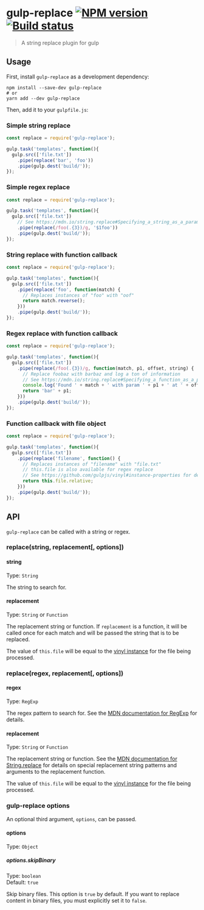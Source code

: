 # gulp-replace [![NPM version][npm-image]][npm-url] [![Build status][travis-image]][travis-url]

> A string replace plugin for gulp

## Usage

First, install `gulp-replace` as a development dependency:

```shell
npm install --save-dev gulp-replace
# or
yarn add --dev gulp-replace
```

Then, add it to your `gulpfile.js`:

### Simple string replace

```javascript
const replace = require('gulp-replace');

gulp.task('templates', function(){
  gulp.src(['file.txt'])
    .pipe(replace('bar', 'foo'))
    .pipe(gulp.dest('build/'));
});
```

### Simple regex replace

```javascript
const replace = require('gulp-replace');

gulp.task('templates', function(){
  gulp.src(['file.txt'])
    // See https://mdn.io/string.replace#Specifying_a_string_as_a_parameter
    .pipe(replace(/foo(.{3})/g, '$1foo'))
    .pipe(gulp.dest('build/'));
});
```

### String replace with function callback

```javascript
const replace = require('gulp-replace');

gulp.task('templates', function(){
  gulp.src(['file.txt'])
    .pipe(replace('foo', function(match) {
      // Replaces instances of "foo" with "oof"
      return match.reverse();
    }))
    .pipe(gulp.dest('build/'));
});
```

### Regex replace with function callback

```javascript
const replace = require('gulp-replace');

gulp.task('templates', function(){
  gulp.src(['file.txt'])
    .pipe(replace(/foo(.{3})/g, function(match, p1, offset, string) {
      // Replace foobaz with barbaz and log a ton of information
      // See https://mdn.io/string.replace#Specifying_a_function_as_a_parameter
      console.log('Found ' + match + ' with param ' + p1 + ' at ' + offset + ' inside of ' + string);
      return 'bar' + p1;
    }))
    .pipe(gulp.dest('build/'));
});
```

### Function callback with file object

```javascript
const replace = require('gulp-replace');

gulp.task('templates', function(){
  gulp.src(['file.txt'])
    .pipe(replace('filename', function() {
      // Replaces instances of "filename" with "file.txt"
      // this.file is also available for regex replace
      // See https://github.com/gulpjs/vinyl#instance-properties for details on available properties
      return this.file.relative;
    }))
    .pipe(gulp.dest('build/'));
});
```

## API

`gulp-replace` can be called with a string or regex.

### replace(string, replacement[, options])

#### string

Type: `String`

The string to search for.

#### replacement

Type: `String` or `Function`

The replacement string or function. If `replacement` is a function, it will be called once for each match and will be passed the string that is to be replaced.

The value of `this.file` will be equal to the [vinyl instance](https://github.com/gulpjs/vinyl#instance-properties) for the file being processed.

### replace(regex, replacement[, options])

#### regex

Type: `RegExp`

The regex pattern to search for. See the [MDN documentation for RegExp] for details.

#### replacement

Type: `String` or `Function`

The replacement string or function. See the [MDN documentation for String.replace] for details on special replacement string patterns and arguments to the replacement function.

The value of `this.file` will be equal to the [vinyl instance](https://github.com/gulpjs/vinyl#instance-properties) for the file being processed.

### gulp-replace options

An optional third argument, `options`, can be passed.

#### options

Type: `Object`

##### options.skipBinary

Type: `boolean`  
Default: `true`

Skip binary files. This option is `true` by default. If you want to replace content in binary files, you must explicitly set it to `false`.

[MDN documentation for RegExp]: https://developer.mozilla.org/en-US/docs/Web/JavaScript/Reference/Global_Objects/RegExp
[MDN documentation for String.replace]: https://developer.mozilla.org/en-US/docs/Web/JavaScript/Reference/Global_Objects/String/replace#Specifying_a_string_as_a_parameter

[travis-url]: https://travis-ci.org/lazd/gulp-replace
[travis-image]: https://secure.travis-ci.org/lazd/gulp-replace.svg?branch=master
[npm-url]: https://npmjs.org/package/gulp-replace
[npm-image]: https://badge.fury.io/js/gulp-replace.svg
